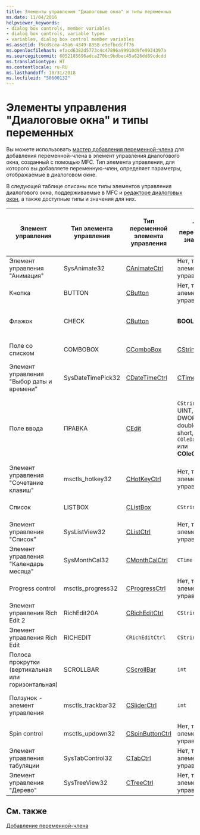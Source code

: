 ```yaml
---
title: Элементы управления "Диалоговые окна" и типы переменных
ms.date: 11/04/2016
helpviewer_keywords:
- dialog box controls, member variables
- dialog box controls, variable types
- variables, dialog box control member variables
ms.assetid: f9cd9cea-45a6-4349-8358-e5efbcdcff76
ms.openlocfilehash: efacd6382d5773c4c47896a99910d9fe9934397a
ms.sourcegitcommit: 6052185696adca270bc9bdbec45a626dd89cdcdd
ms.translationtype: HT
ms.contentlocale: ru-RU
ms.lasthandoff: 10/31/2018
ms.locfileid: "50600132"
---
```

# <a name="dialog-box-controls-and-variable-types"></a>Элементы управления "Диалоговые окна" и типы переменных

Вы можете использовать [мастер добавления переменной-члена](../ide/add-member-variable-wizard.md) для добавления переменной-члена в элемент управления диалогового окна, созданный с помощью MFC. Тип элемента управления, для которого вы добавляете переменную-член, определяет параметры, отображаемые в диалоговом окне.

В следующей таблице описаны все типы элементов управления диалогового окна, поддерживаемые в MFC и [редакторе диалоговых окон](../windows/dialog-editor.md), а также доступные типы и значения для них.

|Элемент управления|Тип элемента управления|Тип переменной элемента управления|Тип переменной значения|Минимальное и максимальное значения (только тип значения)|
|-------------|------------------|---------------------------|-------------------------|-----------------------------------------|
|Элемент управления "Анимация"|SysAnimate32|[CAnimateCtrl](../mfc/reference/canimatectrl-class.md)|Нет, только элемент управления|Н/Д|
|Кнопка|BUTTON|[CButton](../mfc/reference/cbutton-class.md)|Нет, только элемент управления|Н/Д|
|Флажок|CHECK|[CButton](../mfc/reference/cbutton-class.md)|**BOOL**|Минимальное и максимальное значения|
|Поле со списком|COMBOBOX|[CComboBox](../mfc/reference/ccombobox-class.md)|[CString](../atl-mfc-shared/reference/cstringt-class.md)|Максимальное число символов|
|Элемент управления "Выбор даты и времени"|SysDateTimePick32|[CDateTimeCtrl](../mfc/reference/cdatetimectrl-class.md)|[CTime](../atl-mfc-shared/reference/ctime-class.md)|Минимальное и максимальное значения|
|Поле ввода|ПРАВКА|[CEdit](../mfc/reference/cedit-class.md)|`CString`, int, UINT, long, DWORD, float, double, BYTE, short, BOOL, `COleDateTime` или **COleCurrency**|Минимальное и максимальное значения; некоторые поддерживают максимальное количество символов|
|Элемент управления "Сочетание клавиш"|msctls_hotkey32|[CHotKeyCtrl](../mfc/reference/chotkeyctrl-class.md)|Нет, только элемент управления|Н/Д|
|Список|LISTBOX|[CListBox](../mfc/reference/clistbox-class.md)|`CString`|Максимальное число символов|
|Элемент управления "Список"|SysListView32|[CListCtrl](../mfc/reference/clistctrl-class.md)|Нет, только элемент управления|Н/Д|
|Элемент управления "Календарь месяца"|SysMonthCal32|[CMonthCalCtrl](../mfc/reference/cmonthcalctrl-class.md)|`CTime`|Минимальное и максимальное значения|
|Progress control|msctls_progress32|[CProgressCtrl](../mfc/reference/cprogressctrl-class.md)|Нет, только элемент управления|Н/Д|
|Элемент управления Rich Edit 2|RichEdit20A|[CRichEditCtrl](../mfc/reference/cricheditctrl-class.md)|`CString`|Максимальное число символов|
|Элемент управления Rich Edit|RICHEDIT|`CRichEditCtrl`|`CString`|Максимальное число символов|
|Полоса прокрутки (вертикальная или горизонтальная)|SCROLLBAR|[CScrollBar](../mfc/reference/cscrollbar-class.md)|`int`|Минимальное и максимальное значения|
|Ползунок - элемент управления|msctls_trackbar32|[CSliderCtrl](../mfc/reference/csliderctrl-class.md)|`int`|Минимальное и максимальное значения|
|Spin control|msctls_updown32|[CSpinButtonCtrl](../mfc/reference/cspinbuttonctrl-class.md)|Нет, только элемент управления|Н/Д|
|Элемент управления табуляции|SysTabControl32|[CTabCtrl](../mfc/reference/ctabctrl-class.md)|Нет, только элемент управления|Н/Д|
|Элемент управления "Дерево"|SysTreeView32|[CTreeCtrl](../mfc/reference/ctreectrl-class.md)|Нет, только элемент управления|Н/Д|

## <a name="see-also"></a>См. также

[Добавление переменной-члена](../ide/adding-a-member-variable-visual-cpp.md)